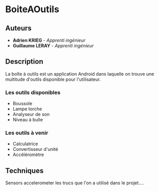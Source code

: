 # BoiteAOutils

## Auteurs

* **Adrien KRIEG** - *Apprenti ingénieur*
* **Guillaume LERAY** - *Apprenti ingénieur*

## Description

La boîte à outils est un application Android dans laquelle on trouve une multitude d'outils disponible pour l'utilisateur. 

### Les outils disponibles

* Boussole
* Lampe torche
* Analyseur de son
* Niveau à bulle

### Les outils à venir

* Calculatrice
* Convertisseur d'unité
* Accéléromètre


## Techniques

  Sensors accelerometer
    les trucs que l'on a utilisé dans le projet....





